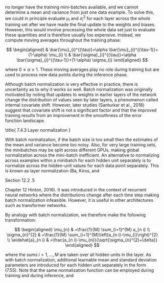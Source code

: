 no longer have the training mini-batches available, and we cannot determine a mean and variance from just one data example. To solve this, we could in principle evaluate $\mu_{i}$ and $\sigma_{i}^{2}$ for each layer across the whole training set after we have made the final update to the weights and biases. However, this would involve processing the whole data set just to evaluate these quantities and is therefore usually too expensive. Instead, we compute moving averages throughout the training phase:

$$
\begin{aligned}
& \bar{\mu}_{i}^{(\tau)}=\alpha \bar{\mu}_{i}^{(\tau-1)}+(1-\alpha) \mu_{i} \\
& \bar{\sigma}_{i}^{(\tau)}=\alpha \bar{\sigma}_{i}^{(\tau-1)}+(1-\alpha) \sigma_{i}
\end{aligned}
$$

where $0 \leqslant \alpha \leqslant 1$. These moving averages play no role during training but are used to process new data points during the inference phase.

Although batch normalization is very effective in practice, there is uncertainty as to why it works so well. Batch normalization was originally motivated by noting that updates to weights in earlier layers of the network change the distribution of values seen by later layers, a phenomenon called internal covariate shift. However, later studies (Santurkar et al., 2018) suggest that covariate shift is not a significant factor and that the improved training results from an improvement in the smoothness of the error function landscape.

\title{
7.4.3 Layer normalization
}

With batch normalization, if the batch size is too small then the estimates of the mean and variance become too noisy. Also, for very large training sets, the minibatches may be split across different GPUs, making global normalization across the mini-batch inefficient. An alternative to normalizing across examples within a minibatch for each hidden unit separately is to normalize across the hidden-unit values for each data point separately. This is known as layer normalization (Ba, Kiros, and

Section 12.2 .5

Chapter 12 Hinton, 2016). It was introduced in the context of recurrent neural networks where the distributions change after each time step making batch normalization infeasible. However, it is useful in other architectures such as transformer networks.

By analogy with batch normalization, we therefore make the following transformation:

$$
\begin{aligned}
\mu_{n} & =\frac{1}{M} \sum_{i=1}^{M} a_{n i} \\
\sigma_{n}^{2} & =\frac{1}{M} \sum_{i=1}^{M}\left(a_{n i}-\mu_{i}\right)^{2} \\
\widehat{a}_{n i} & =\frac{a_{n i}-\mu_{n}}{\sqrt{\sigma_{n}^{2}+\delta}}
\end{aligned}
$$

where the sums $i=1, \ldots, M$ are taken over all hidden units in the layer. As with batch normalization, additional learnable mean and standard deviation parameters are introduced for each hidden unit separately in the form (7.55). Note that the same normalization function can be employed during training and during inference, and